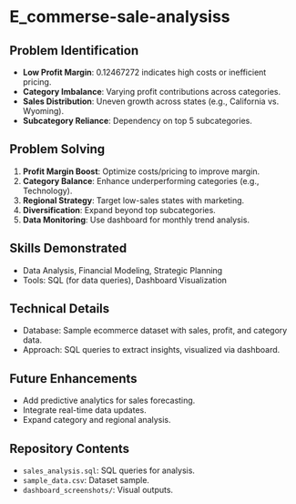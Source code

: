 # E_commerse-sale-analysiss

## Problem Identification
- **Low Profit Margin**: 0.12467272 indicates high costs or inefficient pricing.
- **Category Imbalance**: Varying profit contributions across categories.
- **Sales Distribution**: Uneven growth across states (e.g., California vs. Wyoming).
- **Subcategory Reliance**: Dependency on top 5 subcategories.

## Problem Solving
1. **Profit Margin Boost**: Optimize costs/pricing to improve margin.
2. **Category Balance**: Enhance underperforming categories (e.g., Technology).
3. **Regional Strategy**: Target low-sales states with marketing.
4. **Diversification**: Expand beyond top subcategories.
5. **Data Monitoring**: Use dashboard for monthly trend analysis.

## Skills Demonstrated
- Data Analysis, Financial Modeling, Strategic Planning
- Tools: SQL (for data queries), Dashboard Visualization

## Technical Details
- Database: Sample ecommerce dataset with sales, profit, and category data.
- Approach: SQL queries to extract insights, visualized via dashboard.

## Future Enhancements
- Add predictive analytics for sales forecasting.
- Integrate real-time data updates.
- Expand category and regional analysis.

## Repository Contents
- `sales_analysis.sql`: SQL queries for analysis.
- `sample_data.csv`: Dataset sample.
- `dashboard_screenshots/`: Visual outputs.
